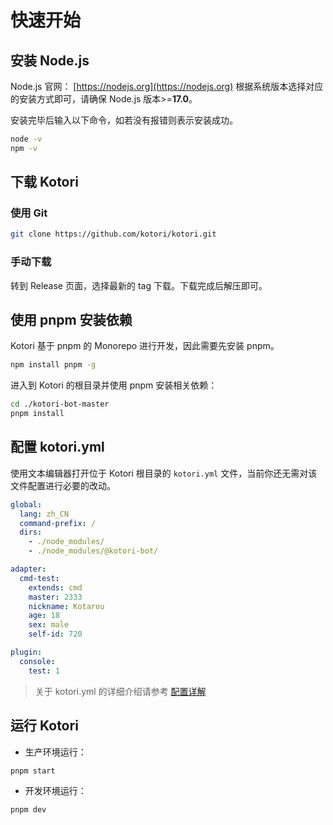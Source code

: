 # 快速开始

## 安装 Node.js

Node.js 官网： [https://nodejs.org](https://nodejs.org)
根据系统版本选择对应的安装方式即可，请确保 Node.js 版本>=**17.0**。

安装完毕后输入以下命令，如若没有报错则表示安装成功。

```bash
node -v
npm -v
```

## 下载 Kotori

### **使用 Git**

```bash
git clone https://github.com/kotori/kotori.git
```

### **手动下载**

转到 Release 页面，选择最新的 tag 下载。下载完成后解压即可。

## 使用 pnpm 安装依赖

Kotori 基于 pnpm 的 Monorepo 进行开发，因此需要先安装 pnpm。

```bash
npm install pnpm -g
```

进入到 Kotori 的根目录并使用 pnpm 安装相关依赖：

```bash
cd ./kotori-bot-master
pnpm install
```

## 配置 kotori.yml

使用文本编辑器打开位于 Kotori 根目录的 `kotori.yml` 文件，当前你还无需对该文件配置进行必要的改动。

```yaml
global:
  lang: zh_CN
  command-prefix: /
  dirs:
    - ./node_modules/
    - ./node_modules/@kotori-bot/

adapter:
  cmd-test:
    extends: cmd
    master: 2333
    nickname: Kotarou
    age: 18
    sex: male
    self-id: 720

plugin:
  console:
    test: 1
```

> 关于 kotori.yml 的详细介绍请参考 [配置详解](./config.md)

## 运行 Kotori

- 生产环境运行：

```bash
pnpm start
```

- 开发环境运行：

```bash
pnpm dev
```
